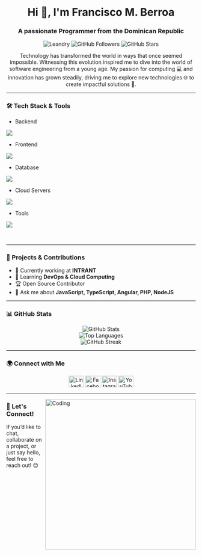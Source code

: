 <h1 align="center">Hi 👋, I'm Francisco M. Berroa</h1>
<h3 align="center">A passionate Programmer from the Dominican Republic</h3>
<p align="center">
  <img src="https://komarev.com/ghpvc/?username=Leandry03&label=Profile%20views&color=0e75b6&style=flat" alt="Leandry" />
  <img src="https://img.shields.io/github/followers/Leandry03?style=social" alt="GitHub Followers" />
  <img src="https://img.shields.io/github/stars/Leandry03?style=social" alt="GitHub Stars" />
</p>

<p align="center">
  Technology has transformed the world in ways that once seemed impossible. Witnessing this evolution inspired me to dive into the world of software engineering from a young age. My passion for computing 💻 and innovation has grown steadily, driving me to explore new technologies 🌐 to create impactful solutions 🚀.
</p>

---

### 🛠️ Tech Stack & Tools
<div align="left">
  
- Backend
<p align="left">
  <a href="https://skillicons.dev">
    <img src="https://skillicons.dev/icons?i=php,laravel,java,nodejs,express,nestjs" />
  </a>
</p>

- Frontend
<p align="left">
  <a href="https://skillicons.dev">
    <img src="https://skillicons.dev/icons?i=ts,js,react,nextjs,angular" />
  </a>
</p>

- Database
<p align="left">
  <a href="https://skillicons.dev">
    <img src="https://skillicons.dev/icons?i=mongodb,mysql,postgresql" />
  </a>
</p>

- Cloud Servers
<p align="left">
  <a href="https://skillicons.dev">
    <img src="https://skillicons.dev/icons?i=azure,firebase" />
  </a>
</p>

- Tools
<p align="left">
  <a href="https://skillicons.dev">
    <img src="https://skillicons.dev/icons?i=git,github,docker,vscode,postman" />
  </a>
</p>

<br/>
</div>

---

### 🚀 Projects & Contributions
- 🔭 Currently working at **INTRANT**
- 🌱 Learning **DevOps & Cloud Computing**
- 🏆 Open Source Contributor
- 💬 Ask me about **JavaScript, TypeScript, Angular, PHP, NodeJS**

---

### 📊 GitHub Stats
<div align="center">
  <img src="https://github-readme-stats.vercel.app/api?username=Leandry03&theme=dark&show_icons=true&hide_border=true" alt="GitHub Stats" />
  <br>
  <img src="https://github-readme-stats.vercel.app/api/top-langs/?username=Leandry03&theme=dark&layout=compact&hide_border=true" alt="Top Languages" />
  <br>
  <img src="https://streak-stats.demolab.com?user=Leandry03&theme=dark&hide_border=true" alt="GitHub Streak" />
</div>

---

### 🌍 Connect with Me
<p align="center">
<a href="http://linkedin.com/in/francisco-miguel-berroa"><img src="https://raw.githubusercontent.com/rahuldkjain/github-profile-readme-generator/master/src/images/icons/Social/linked-in-alt.svg" alt="LinkedIn" height="30" width="40" /></a>
<a href="https://www.facebook.com/share/1HXrY1auV9/?mibextid=wwXIfr"><img src="https://raw.githubusercontent.com/rahuldkjain/github-profile-readme-generator/master/src/images/icons/Social/facebook.svg" alt="Facebook" height="30" width="40" /></a>
<a href="https://www.instagram.com/leandry_berroa?igsh=MTUyMjNsd2EycTY4Yg%3D%3D&utm_source=qr"><img src="https://raw.githubusercontent.com/rahuldkjain/github-profile-readme-generator/master/src/images/icons/Social/instagram.svg" alt="Instagram" height="30" width="40" /></a>
<a href="https://www.youtube.com/@leandrybelen2541"><img src="https://raw.githubusercontent.com/rahuldkjain/github-profile-readme-generator/master/src/images/icons/Social/youtube.svg" alt="YouTube" height="30" width="40" /></a>
</p>

---

<img align="right" alt="Coding" width="400" src="https://user-images.githubusercontent.com/74038190/229223263-cf2e4b07-2615-4f87-9c38-e37600f8381a.gif">

### 🤝 Let's Connect!
If you’d like to chat, collaborate on a project, or just say hello, feel free to reach out! 😊
